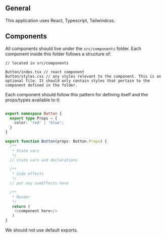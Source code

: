 ## General

This application uses React, Typescript, Tailwindcss.

## Components

All components should live under the `src/components` folder. Each component inside this folder follows a structure of:

```
// located in src/components

Button/index.tsx // react component 
Button/styles.css // any styles relevant to the component. This is an optional file. It should only contain styles that pertain to the component defined in the folder.

```

Each component should follow this pattern for defining itself and the props/types available to it:

```typescript

export namespace Button {
  export type Props = {
    color: 'red' | 'blue';
  }
}

export function Button(props: Button.Props) {
  /**
   * State vars
   */
  // state vars and declarations

  /**
   * Side effects
   */
  // put any useEffects here

  /**
   * Render
   */
   return (
    <>component here</>
   )
}

```

We should not use default exports.